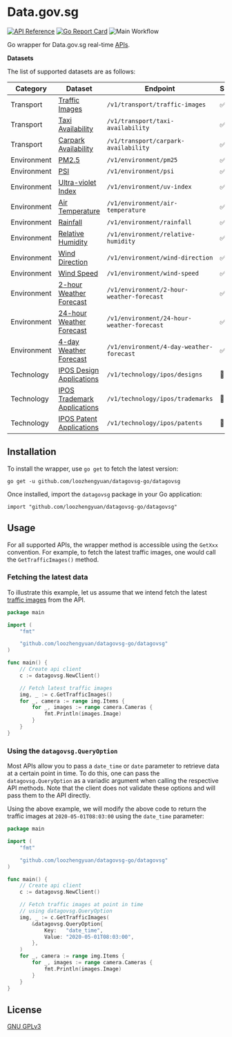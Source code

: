 # Data.gov.sg

[![API Reference](https://img.shields.io/static/v1?label=godev&message=reference&color=00add8)](https://pkg.go.dev/github.com/loozhengyuan/datagovsg-go/datagovsg?tab=doc)
[![Go Report Card](https://goreportcard.com/badge/github.com/loozhengyuan/datagovsg-go)](https://goreportcard.com/report/github.com/loozhengyuan/datagovsg-go)
![Main Workflow](https://github.com/loozhengyuan/datagovsg-go/workflows/Main%20Workflow/badge.svg)

Go wrapper for Data.gov.sg real-time [APIs](https://data.gov.sg/developer).

**Datasets**

The list of supported datasets are as follows:

|Category|Dataset|Endpoint|Supported|
|---|---|---|---|
|Transport|[Traffic Images](https://data.gov.sg/dataset/traffic-images?resource_id=e127e29a-bd48-47e2-a0a7-e89ce31f10c7)|`/v1/transport/traffic-images`|✅|
|Transport|[Taxi Availability](https://data.gov.sg/dataset/taxi-availability?resource_id=9d217820-1350-4032-a7a3-3cd83e222eb7)|`/v1/transport/taxi-availability`|✅|
|Transport|[Carpark Availability](https://data.gov.sg/dataset/carpark-availability?resource_id=4f4a57d1-e904-4326-b83e-dae99358edf9)|`/v1/transport/carpark-availability`|✅|
|Environment|[PM2.5](https://data.gov.sg/dataset/pm2-5?resource_id=fa0958a9-bade-419e-9475-cbf5ccf4f746)|`/v1/environment/pm25`|✅|
|Environment|[PSI](https://data.gov.sg/dataset/psi?resource_id=82776919-0de1-4faf-bd9e-9c997f9a729d)|`/v1/environment/psi`|✅|
|Environment|[Ultra-violet Index](https://data.gov.sg/dataset/ultraviolet-index-uvi?resource_id=6246c980-21d4-441f-a1d0-b321e2085420)|`/v1/environment/uv-index`|✅|
|Environment|[Air Temperature](https://data.gov.sg/dataset/realtime-weather-readings?resource_id=17494bed-23e9-4b3b-ae89-232f87987163)|`/v1/environment/air-temperature`|✅|
|Environment|[Rainfall](https://data.gov.sg/dataset/realtime-weather-readings?resource_id=8bd37e06-cdd7-4ca4-9ad8-5754eb70a33d)|`/v1/environment/rainfall`|✅|
|Environment|[Relative Humidity](https://data.gov.sg/dataset/realtime-weather-readings?resource_id=59eb2883-2ceb-4d16-85f0-7e3a3176ef46)|`/v1/environment/relative-humidity`|✅|
|Environment|[Wind Direction](https://data.gov.sg/dataset/realtime-weather-readings?resource_id=5dcf8aa5-cf6a-44e4-b359-1173eecfdf4c)|`/v1/environment/wind-direction`|✅|
|Environment|[Wind Speed](https://data.gov.sg/dataset/realtime-weather-readings?resource_id=16035f22-37b4-4a5c-b024-ca2381f11b48)|`/v1/environment/wind-speed`|✅|
|Environment|[2-hour Weather Forecast](https://data.gov.sg/dataset/weather-forecast?resource_id=571ef5fb-ed31-48b2-85c9-61677de42ca9)|`/v1/environment/2-hour-weather-forecast`|✅|
|Environment|[24-hour Weather Forecast](https://data.gov.sg/dataset/weather-forecast?resource_id=9a8bd97e-0e38-46b7-bc39-9a2cb4a53a62)|`/v1/environment/24-hour-weather-forecast`|✅|
|Environment|[4-day Weather Forecast](https://data.gov.sg/dataset/weather-forecast?resource_id=4df6d890-f23e-47f0-add1-fd6d580447d1)|`/v1/environment/4-day-weather-forecast`|✅|
|Technology|[IPOS Design Applications](https://data.gov.sg/dataset/ipos-apis?resource_id=adf6222f-955b-4a76-892f-802a396844a1)|`/v1/technology/ipos/designs`|🚧|
|Technology|[IPOS Trademark Applications](https://data.gov.sg/dataset/ipos-apis?resource_id=1522db0e-808b-48ea-9869-fe5adc566585)|`/v1/technology/ipos/trademarks`|🚧|
|Technology|[IPOS Patent Applications](https://data.gov.sg/dataset/ipos-apis?resource_id=6a030bf2-22da-4621-8ab0-9a5956a30ef3)|`/v1/technology/ipos/patents`|🚧|

## Installation

To install the wrapper, use `go get` to fetch the latest version:

```shell
go get -u github.com/loozhengyuan/datagovsg-go/datagovsg
```

Once installed, import the `datagovsg` package in your Go application:

```shell
import "github.com/loozhengyuan/datagovsg-go/datagovsg"
```

## Usage

For all supported APIs, the wrapper method is accessible using the `GetXxx` convention. For example, to fetch the latest traffic images, one would call the `GetTrafficImages()` method.

### Fetching the latest data

To illustrate this example, let us assume that we intend fetch the latest [traffic images](https://data.gov.sg/dataset/traffic-images) from the API.

```go
package main

import (
	"fmt"

	"github.com/loozhengyuan/datagovsg-go/datagovsg"
)

func main() {
	// Create api client
	c := datagovsg.NewClient()

	// Fetch latest traffic images
	img, _ := c.GetTrafficImages()
	for _, camera := range img.Items {
		for _, images := range camera.Cameras {
			fmt.Println(images.Image)
		}
	}
}
```

### Using the `datagovsg.QueryOption`

Most APIs allow you to pass a `date_time` or `date` parameter to retrieve data at a certain point in time. To do this, one can pass the `datagovsg.QueryOption` as a variadic argument when calling the respective API methods. Note that the client does not validate these options and will pass them to the API directly.

Using the above example, we will modify the above code to return the traffic images at `2020-05-01T08:03:00` using the `date_time` parameter:

```go
package main

import (
	"fmt"

	"github.com/loozhengyuan/datagovsg-go/datagovsg"
)

func main() {
	// Create api client
	c := datagovsg.NewClient()

	// Fetch traffic images at point in time
	// using datagovsg.QueryOption
	img, _ := c.GetTrafficImages(
		&datagovsg.QueryOption{
			Key:   "date_time",
			Value: "2020-05-01T08:03:00",
		},
	)
	for _, camera := range img.Items {
		for _, images := range camera.Cameras {
			fmt.Println(images.Image)
		}
	}
}
```

## License

[GNU GPLv3](https://choosealicense.com/licenses/gpl-3.0/)
